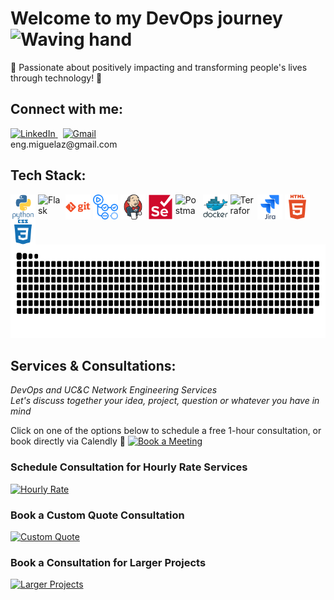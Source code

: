 # Welcome to my DevOps journey <img src="https://media.giphy.com/media/hvRJCLFzcasrR4ia7z/giphy.gif" alt="Waving hand" width="25" height="25">
🌱 Passionate about positively impacting and transforming people's lives through technology! 🌳 

## Connect with me:
<!-- Button for LinkedIn -->
<a href="https://www.linkedin.com/in/miguel-arizmendi-0287a197/" title="Connect with me on LinkedIn" alt="LinkedIn profile">
  <img src="https://img.shields.io/badge/LinkedIn-blue?style=flat&logo=linkedin&logoColor=white" alt="LinkedIn" width="85" height="25"/>
</a>&nbsp; 

<!-- Button for Gmail -->
<a href="mailto:eng.miguelaz@gmail.com" title="Send me an email" alt="Email Miguel Arizmendi at eng.miguelaz@gmail.com">
  <img src="https://img.shields.io/badge/Gmail-red?style=flat&logo=gmail&logoColor=white" alt="Gmail" width="80" height="25"/>
</a><br>
eng.miguelaz@gmail.com

## Tech Stack:
<div style="display: flex; flex-wrap: wrap; align-items: left;">
    <img src="https://github.com/devicons/devicon/blob/master/icons/python/python-original-wordmark.svg" title="Python" alt="Python" width="40" height="40"/>&nbsp;  
    <img src="https://raw.githubusercontent.com/gilbarbara/logos/29e8719bf78915c7a82a26a6c203f53c4cb8fff2/logos/flask.svg" title="Flask" alt="Flask" width="40" height="40"/>&nbsp;
    <img src="https://github.com/devicons/devicon/blob/master/icons/git/git-plain-wordmark.svg" title="Git" alt="Git" width="40" height="40"/>&nbsp;
    <img src="https://github.com/devicons/devicon/blob/master/icons/githubactions/githubactions-original.svg" title="GitHub Actions" alt="GitHub Actions" width="40" height="40"/>&nbsp;
    <img src="https://github.com/devicons/devicon/blob/master/icons/jenkins/jenkins-original.svg" title="Jenkins" alt="Jenkins" width="40" height="40"/>&nbsp;
    <img src="https://github.com/devicons/devicon/blob/master/icons/selenium/selenium-original.svg" title="Selenium WebDriver" alt="Selenium WebDriver" width="40" height="40"/>&nbsp;
    <img src="https://www.vectorlogo.zone/logos/getpostman/getpostman-icon.svg" title="Postman" alt="Postman" width="40" height="40"/>&nbsp;
    <img src="https://github.com/devicons/devicon/blob/master/icons/docker/docker-original-wordmark.svg" title="Docker" alt="Docker" width="40" height="40"/>&nbsp;
    <img src="https://www.vectorlogo.zone/logos/terraformio/terraformio-icon.svg" title="Terraform" alt="Terraform" width="40" height="40"/>&nbsp;
    <img src="https://github.com/devicons/devicon/blob/master/icons/jira/jira-original-wordmark.svg" title="Jira" alt="Jira" width="40" height="40"/>&nbsp;
    <img src="https://github.com/devicons/devicon/blob/master/icons/html5/html5-plain-wordmark.svg" title="HTML5" alt="HTML5" width="40" height="40"/>&nbsp; 
    <img src="https://github.com/devicons/devicon/blob/master/icons/css3/css3-plain-wordmark.svg" title="CSS3" alt="CSS3" width="40" height="40"/>&nbsp;
</div>

<img src="https://raw.githubusercontent.com/platane/snk/output/github-contribution-grid-snake-dark.svg" title="GitHub contributions snake animation" alt="A dynamic snake animation representing GitHub contributions" width="580" height="150"/>



## Services & Consultations: 
_DevOps and UC&C Network Engineering Services_ <br>
_Let's discuss together your idea, project, question or whatever you have in mind_ <br>

Click on one of the options below to schedule a free 1-hour consultation, or book directly via Calendly 🫴 [![Book a Meeting](https://img.shields.io/badge/Book%20a%20Meeting-Calendly-brightgreen?style=flat&logo=google-calendar&logoColor=green)](https://calendly.com/with_miguel)



### Schedule Consultation for Hourly Rate Services
[![Hourly Rate](https://img.shields.io/badge/Schedule%20Consultation-Hourly%20Rate-blue)](mailto:eng.miguelaz@gmail.com?subject=Hourly%20Rate%20Consultation&body=Hi%20Miguel%2C%0D%0A%0D%0AI%27d%20like%20to%20schedule%20a%20consultation%20to%20discuss%20your%20hourly%20rate%20services.%0D%0A%0D%0A%5BYour%20Name%5D%0D%0A%0D%0AYou%20can%20also%20book%20a%20free%20consultation%20here%3A%20https%3A%2F%2Fcalendly.com%2https://calendly.com/with_miguel)


### Book a Custom Quote Consultation
[![Custom Quote](https://img.shields.io/badge/Book%20Consultation-Custom%20Quote-orange)](mailto:eng.miguelaz@gmail.com?subject=Custom%20Quote%20Consultation&body=Hi%20Miguel%2C%0D%0A%0D%0AI%27d%20like%20to%20schedule%20a%20consultation%20to%20discuss%20a%20custom%20quote.%0D%0A%0D%0A%5BYour%20Name%5D%0D%0A%0D%0AYou%20can%20also%20book%20a%20free%20consultation%20here%3A%20https%3A%2F%2Fcalendly.com%2Fhttps://calendly.com/with_miguel)


### Book a Consultation for Larger Projects
[![Larger Projects](https://img.shields.io/badge/Book%20Consultation-Larger%20Projects-brightgreen)](mailto:eng.miguelaz@gmail.com?subject=Larger%20Project%20Consultation&body=Hi%20Miguel%2C%0D%0A%0D%0AI%27d%20like%20to%20schedule%20a%20consultation%20to%20discuss%20a%20larger%20project.%0D%0A%0D%0A%5BYour%20Name%5D%0D%0A%0D%0AYou%20can%20also%20book%20a%20free%20consultation%20here%3A%20https%3A%2F%2Fcalendly.com%2Fhttps://calendly.com/with_miguel)

